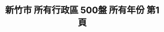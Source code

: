 ---
title: "新竹市 所有行政區 500盤 所有年份 第1頁"
description: "新竹市 所有行政區 500盤 所有年份 獲獎餐廳 第1頁"
keywords:
  - 美食競賽
  - 台灣美食
  - 美食精選
datePublished: "2025-06-30"
dateModified: "2025-07-06"
city: "新竹市"
district: "所有行政區"
award: "500盤"
year: "所有年份"
page: 1
count: 1

restaurants:
  - name: "菜園上海餐廳"
    city: "新竹市"
    district: "東區"
    address: "新竹市東區東大路一段136號"
    phone: "035438898"
    geo: "24.808519554054435, 120.97211164369801"
    link: "新竹市/東區/菜園上海餐廳"
    google_map: "https://maps.app.goo.gl/okbenzsF7BQb8mpYA"
    footinder: "https://footinder.com.tw/%E6%96%B0%E7%AB%B9%E5%B8%82%E6%9D%B1%E5%8D%80/127814/"
    award:
    - name: "500盤"
      year: "2024"
---